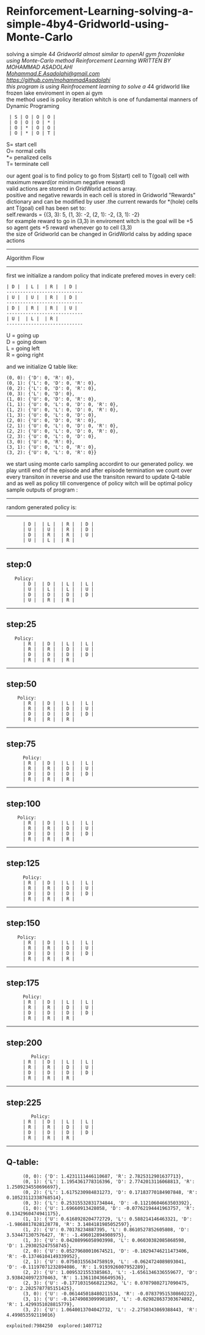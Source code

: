 # Reinforcement-Learning-solving-a-simple-4by4-Gridworld-using-Monte-Carlo
solving a simple 4*4 Gridworld almost similar to openAI gym frozenlake using Monte-Carlo method Reinforcement Learning
WRITTEN BY MOHAMMAD ASADOLAHI  
Mohammad.E.Asadolahi@gmail.com  
https://github.com/mohammadAsadolahi  
this program is using Reinfrocement learning to solve a 4*4 gridworld like frozen lake enviroment in open ai gym  
the method used is policy iteration whitch is one of fundamental manners of Dynamic Programing  

     | S | O | O | O |  
     | O | O | O | * |  
     | O | * | O | O |  
     | O | * | O | T |  

  
  S= start cell  
  O= normal cells  
  *= penalized cells  
  T= terminate cell  
  
our agent goal is to find policy to go from S(start) cell to T(goal) cell with maximum reward(or minimum negative reward)  
valid actions are storend in GridWorld actions array.  
positive and negative rewards in each cell is stored in Gridworld  "Rewards" dictionary and can be modified by user .the current rewards for *(hole) cells ant T(goal) cell has been set to:  
self.rewards = {(3, 3): 5, (1, 3): -2, (2, 1): -2, (3, 1): -2}  
for example reward to go in (3,3) in enviroment witch is the goal will be +5 so agent gets +5 reward whenever go to cell (3,3)  
the size of Gridworld can be changed in GridWorld calss by adding space actions  
***************************
Algorithm Flow
***************************
  first we initialize a random policy that indicate prefered moves in every cell:  
  
    | D |  | L |  | R |  | D | 
    ----------------------------
    | U |  | U |  | R |  | D | 
    ----------------------------
    | D |  | R |  | R |  | U | 
    ----------------------------
    | U |  | L |  | R | 
    ----------------------------
 
U = going up  
D = going down  
L = going left  
R = going right  
  
and we initialize Q table like:  

    (0, 0): {'D': 0, 'R': 0},
    (0, 1): {'L': 0, 'D': 0, 'R': 0},
    (0, 2): {'L': 0, 'D': 0, 'R': 0},
    (0, 3): {'L': 0, 'D': 0},
    (1, 0): {'U': 0, 'D': 0, 'R': 0},
    (1, 1): {'U': 0, 'L': 0, 'D': 0, 'R': 0},
    (1, 2): {'U': 0, 'L': 0, 'D': 0, 'R': 0},
    (1, 3): {'U': 0, 'L': 0, 'D': 0},
    (2, 0): {'U': 0, 'D': 0, 'R': 0},
    (2, 1): {'U': 0, 'L': 0, 'D': 0, 'R': 0},
    (2, 2): {'U': 0, 'L': 0, 'D': 0, 'R': 0},
    (2, 3): {'U': 0, 'L': 0, 'D': 0},
    (3, 0): {'U': 0, 'R': 0},
    (3, 1): {'U': 0, 'L': 0, 'R': 0},
    (3, 2): {'U': 0, 'L': 0, 'R': 0}}
  
we start using monte carlo sampling accordint to our generated policy. we play untill end of the episode and after episode termination we count over every transiton in reverse and use the transiton reward to update Q-table and as well as policy till convergence of policy witch will be optimal policy  
  sample outputs of program :
  
 ***************************
 random generated policy is:
***************************
          | D |  | L |  | R |  | D |   
          | U |  | U |  | R |  | D |   
          | D |  | R |  | R |  | U |   
          | U |  | L |  | R |   

  --------------------------------  
 step:0   
   --------------------------------  
   
       Policy:  
          | D |  | D |  | L |  | L |   
          | U |  | L |  | L |  | U |   
          | D |  | D |  | D |  | D |   
          | U |  | R |  | R |   

  --------------------------------  
 step:25   
   --------------------------------  
   
       Policy:  
          | R |  | D |  | L |  | L |   
          | R |  | R |  | D |  | U |   
          | D |  | D |  | D |  | D |   
          | R |  | R |  | R |   

  --------------------------------  
 step:50  
   --------------------------------  
        Policy:  
          | R |  | D |  | L |  | L |   
          | R |  | R |  | D |  | U |   
          | D |  | D |  | D |  | D |   
          | R |  | R |  | R |   

  --------------------------------  
 step:75   
   --------------------------------  
          Policy:  
          | R |  | D |  | L |  | L |   
          | R |  | R |  | D |  | U |   
          | D |  | D |  | D |  | D |   
          | R |  | R |  | R |   

  --------------------------------  
 step:100   
   --------------------------------  
        Policy:  
          | R |  | D |  | L |  | L |   
          | R |  | R |  | D |  | U |   
          | D |  | D |  | D |  | D |   
          | R |  | R |  | R |   

  --------------------------------  
 step:125
   --------------------------------  
          Policy:  
          | R |  | D |  | L |  | L |   
          | R |  | R |  | D |  | U |   
          | D |  | D |  | D |  | D |   
          | R |  | R |  | R |   
  
--------------------------------  
 step:150
 --------------------------------  
        Policy:  
          | R |  | D |  | L |  | L |   
          | R |  | R |  | D |  | U |   
          | D |  | D |  | D |  | D |   
          | R |  | R |  | R |   

  --------------------------------  
 step:175   
   --------------------------------  
          Policy:  
          | R |  | D |  | L |  | L |   
          | R |  | R |  | D |  | U |    
          | D |  | D |  | D |  | D |   
          | R |  | R |  | R |   

  --------------------------------  
 step:200   
   --------------------------------  
             Policy:  
          | R |  | D |  | L |  | L |   
          | R |  | R |  | D |  | U |    
          | D |  | D |  | D |  | D |   
          | R |  | R |  | R |   

  --------------------------------  
 step:225 
   --------------------------------  
             Policy:  
          | R |  | D |  | L |  | L |   
          | R |  | R |  | D |  | U |   
          | D |  | D |  | D |  | D |   
          | R |  | R |  | R |   
 
   --------------------------------  
 Q-table:
   --------------------------------  
          (0, 0): {'D': 1.4231111446110687, 'R': 2.7825312901637713},
          (0, 1): {'L': 1.1954361778316396, 'D': 2.7742013116068813, 'R': 1.2509234550696697},
          (0, 2): {'L': 1.6175230984831273, 'D': 0.17183770184907848, 'R': 0.10523112338768514}, 
          (0, 3): {'L': 0.25315532831734844, 'D': -0.11210604663503392},
          (1, 0): {'U': 1.69660913428058, 'D': -0.07762194441963757, 'R': 0.1342960474941175}, 
          (1, 1): {'U': 0.6168928204772729, 'L': 0.588214146463321, 'D': -1.9868817828128778, 'R': 3.1484181985052597},
          (1, 2): {'U': 0.70178234887395, 'L': 0.8610527852605808, 'D': 3.534471307576427, 'R': -1.496012894908975}, 
          (1, 3): {'U': 0.04208996058903998, 'L': 0.06030382085868598, 'D': 1.293025247558745}, 
          (2, 0): {'U': 0.05279680010674521, 'D': -0.10294746211473406, 'R': -0.13746104149339952}, 
          (2, 1): {'U': 0.07503155634758919, 'L': -0.0624724089893041, 'D': -0.11197071232894086, 'R': 1.9193926007952289},
          (2, 2): {'U': 1.0095321553385863, 'L': -1.6561346336559677, 'D': 3.9384240972370463, 'R': 1.136110436649536},
          (2, 3): {'U': -0.17710315668212362, 'L': 0.07079802717090475, 'D': 2.2025787785151425},
          (3, 0): {'U': -0.061445018480211534, 'R': -0.07837951530860222}, 
          (3, 1): {'U': -0.14749083099901897, 'L': -0.029828637303674892, 'R': 1.4299351028815779}, 
          (3, 2): {'U': 1.0640013704042732, 'L': -2.2750343869388443, 'R': 4.499853592119016}      
            
    exploited:7984250  explored:1407712
 
